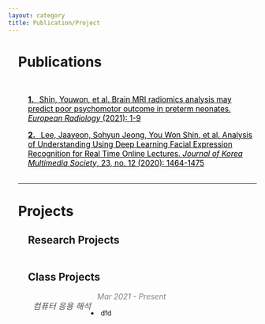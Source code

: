 ```yaml
---
layout: category
title: Publication/Project
---
```


<div style="margin-left: 20px;">

<h1><b>Publications</b></h1>
<div style="margin-top: 50px;margin-left: 20px;">
	<p style="margin-bottom: 15px">
		<a href="https://link.springer.com/article/10.1007/s00330-021-07836-7" style="color:black;font-size:110%;">
		<b>1. &nbsp;</b> <u>Shin, Youwon</u>, et al.
			Brain MRI radiomics analysis may predict poor psychomotor outcome in preterm neonates.
		<i>European Radiology</i> (2021): 1-9</a>
	</p>
	<a href="https://link.springer.com/article/10.1007/s00330-021-07836-7" style="color:black;font-size:110%;"> <b>2. &nbsp;</b> Lee, Jaayeon, Sohyun Jeong, <u>You Won Shin</u>, et al.
		Analysis of Understanding Using Deep Learning Facial Expression Recognition for Real Time Online Lectures.
	<i>Journal of Korea Multimedia Society</i>, 23, no. 12 (2020): 1464-1475</a>
</div>

<br>
<hr color="gray" noshade/>

<h1><b>Projects</b></h1>
<div style="margin-left:20px;"><h2>Research Projects</h2></div>

<div style="margin-left:20px;margin-top: 50px"><h2>Class Projects</h2></div>
<!--CLASSProjects) 컴응/(!!Exclud!!)사용자경험과디자인/동역학/OOP-(TEAM)DiceGame&(PERSONAL)Battle/데이터베이스/BigdataApp/패턴인식/로봇인지/Capstone =>역순으로 정리해야 함 -->

<div style="margin-left: 30px;margin-top: 10px">
	<p style="color:#505152;float:left;font-size:120%;margin-bottom:5px;">
		<i>컴퓨터 응용 해석</i>
	</p>
	<p style="color:#828385;font-size:110%;">
		<i>&nbsp;&nbsp; Mar 2021 - Present</i>
	</p>
	<li style="margin-left: 40px">
		dfd
	</li>

</div>

</div>